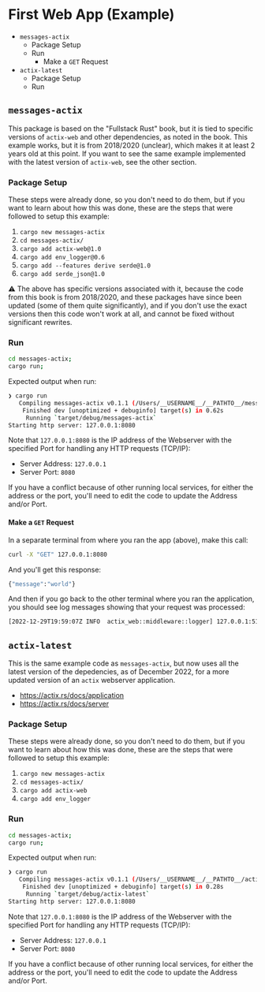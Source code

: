 # First Web App (Example)

<!-- MarkdownTOC -->

- `messages-actix`
   - Package Setup
   - Run
      - Make a `GET` Request
- `actix-latest`
   - Package Setup
   - Run

<!-- /MarkdownTOC -->

## `messages-actix`

This package is based on the "Fullstack Rust" book, but it is tied to specific versions of `actix-web` and other dependencies, as noted in the book. This example works, but it is from 2018/2020 (unclear), which makes it at least 2 years old at this point. If you want to see the same example implemented with the latest version of `actix-web`, see the other section.

### Package Setup

These steps were already done, so you don't need to do them, but if you want to learn about how this was done, these are the steps that were followed to setup this example:

1. `cargo new messages-actix`
1. `cd messages-actix/`
1. `cargo add actix-web@1.0`
1. `cargo add env_logger@0.6`
1. `cargo add --features derive serde@1.0`
1. `cargo add serde_json@1.0`

⚠️ The above has specific versions associated with it, because the code from this book is from 2018/2020, and these packages have since been updated (some of them quite significantly), and if you don't use the exact versions then this code won't work at all, and cannot be fixed without significant rewrites.

### Run

```bash
cd messages-actix;
cargo run;
```

Expected output when run:

```bash
❯ cargo run
   Compiling messages-actix v0.1.1 (/Users/__USERNAME__/__PATHTO__/messages-actix)
    Finished dev [unoptimized + debuginfo] target(s) in 0.62s
     Running `target/debug/messages-actix`
Starting http server: 127.0.0.1:8080
```

Note that `127.0.0.1:8080` is the IP address of the Webserver with the specified Port for handling any HTTP requests (TCP/IP):

- Server Address: `127.0.0.1`
- Server Port: `8080`

If you have a conflict because of other running local services, for either the address or the port, you'll need to edit the code to update the Address and/or Port.

#### Make a `GET` Request

In a separate terminal from where you ran the app (above), make this call:

```bash
curl -X "GET" 127.0.0.1:8080
```

And you'll get this response:

```bash
{"message":"world"}
```

And then if you go back to the other terminal where you ran the application, you should see log messages showing that your request was processed:


```bash
[2022-12-29T19:59:07Z INFO  actix_web::middleware::logger] 127.0.0.1:51904 "GET / HTTP/1.1" 200 19 "-" "curl/7.79.1" 0.000205
```

## `actix-latest`

This is the same example code as `messages-actix`, but now uses all the latest version of the depedencies, as of December 2022, for a more updated version of an `actix` webserver application.

- https://actix.rs/docs/application
- https://actix.rs/docs/server

### Package Setup

These steps were already done, so you don't need to do them, but if you want to learn about how this was done, these are the steps that were followed to setup this example:

1. `cargo new messages-actix`
1. `cd messages-actix/`
1. `cargo add actix-web`
1. `cargo add env_logger`


### Run

```bash
cd messages-actix;
cargo run;
```

Expected output when run:

```bash
❯ cargo run
   Compiling messages-actix v0.1.1 (/Users/__USERNAME__/__PATHTO__/actix-latest)
    Finished dev [unoptimized + debuginfo] target(s) in 0.28s
     Running `target/debug/actix-latest`
Starting http server: 127.0.0.1:8080
```

Note that `127.0.0.1:8080` is the IP address of the Webserver with the specified Port for handling any HTTP requests (TCP/IP):

- Server Address: `127.0.0.1`
- Server Port: `8080`

If you have a conflict because of other running local services, for either the address or the port, you'll need to edit the code to update the Address and/or Port.
